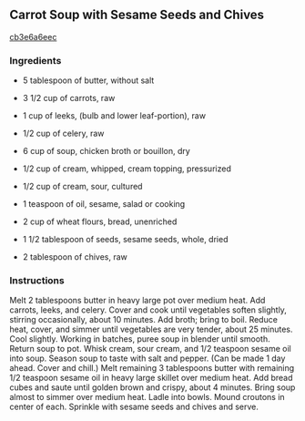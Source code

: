 ## Carrot Soup with Sesame Seeds and Chives

[cb3e6a6eec](http://www.epicurious.com/recipes/food/views/carrot-soup-with-sesame-seeds-and-chives-107908)

### Ingredients

 - 5 tablespoon of butter, without salt

 - 3 1/2 cup of carrots, raw

 - 1 cup of leeks, (bulb and lower leaf-portion), raw

 - 1/2 cup of celery, raw

 - 6 cup of soup, chicken broth or bouillon, dry

 - 1/2 cup of cream, whipped, cream topping, pressurized

 - 1/2 cup of cream, sour, cultured

 - 1 teaspoon of oil, sesame, salad or cooking

 - 2 cup of wheat flours, bread, unenriched

 - 1 1/2 tablespoon of seeds, sesame seeds, whole, dried

 - 2 tablespoon of chives, raw

### Instructions

Melt 2 tablespoons butter in heavy large pot over medium heat. Add carrots, leeks, and celery. Cover and cook until vegetables soften slightly, stirring occasionally, about 10 minutes. Add broth; bring to boil. Reduce heat, cover, and simmer until vegetables are very tender, about 25 minutes. Cool slightly. Working in batches, puree soup in blender until smooth. Return soup to pot. Whisk cream, sour cream, and 1/2 teaspoon sesame oil into soup. Season soup to taste with salt and pepper. (Can be made 1 day ahead. Cover and chill.) Melt remaining 3 tablespoons butter with remaining 1/2 teaspoon sesame oil in heavy large skillet over medium heat. Add bread cubes and saute until golden brown and crispy, about 4 minutes. Bring soup almost to simmer over medium heat. Ladle into bowls. Mound croutons in center of each. Sprinkle with sesame seeds and chives and serve.